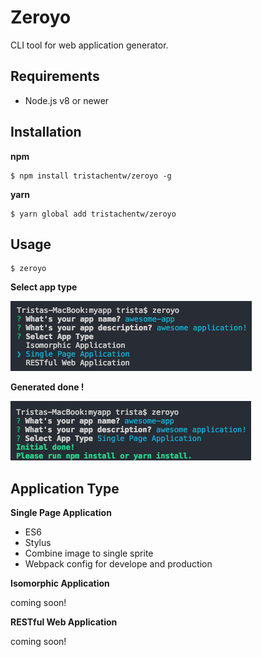 # Zeroyo
CLI tool for web application generator.

## Requirements
+ Node.js v8 or newer

## Installation

**npm**

    $ npm install tristachentw/zeroyo -g

**yarn**

    $ yarn global add tristachentw/zeroyo
## Usage

    $ zeroyo

**Select app type**

<img src="docs/screenshots/select-app.png">

**Generated done !**

<img src="docs/screenshots/initial-done.png">

## Application Type
**Single Page Application**

+ ES6
+ Stylus
+ Combine image to single sprite
+ Webpack config for develope and production

**Isomorphic Application**

coming soon!

**RESTful Web Application**

coming soon!

